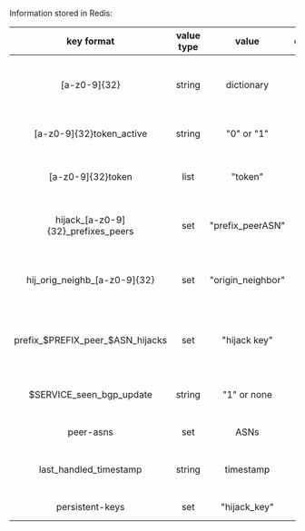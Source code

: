 Information stored in Redis:

| key format | value type | value | description |
|:---:|:---:|:---:|:---:|
| [a-z0-9]{32}                          | string    | dictionary        | hijack ephemeral key with all details in value|
| [a-z0-9]{32}token_active              | string    | "0" or "1"        | track if token is active                      |
| [a-z0-9]{32}token                     | list      | "token"           | used with BLPOP like a mutex for hijack       |
| hijack_[a-z0-9]{32}_prefixes_peers    | set       | "prefix_peerASN"  | get peer ASes from ephemeral hijack key       |
| hij_orig_neighb_[a-z0-9]{32}          | set       | "origin_neighbor" | store origin-neighbor pairs per hijack        |
| prefix_$PREFIX_peer_$ASN_hijacks      | set       | "hijack key"      | store the prefix and peer asn for this hijack |
| $SERVICE_seen_bgp_update              | string    | "1" or none       | check if we saw update the last X minutes     |
| peer-asns                             | set       | ASNs              | peer as numbers                               |
| last_handled_timestamp                | string    | timestamp         | last BGP update handled timestamp             |
| persistent-keys                       | set       | "hijack_key"      | persistent hijack keys                        |
